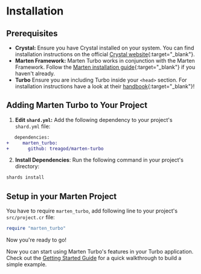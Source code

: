 # Installation

## Prerequisites

* **Crystal:**  Ensure you have Crystal installed on your system. You can find installation instructions on the official [Crystal website](https://crystal-lang.org/install/){:target="_blank"}.
* **Marten Framework:** Marten Turbo works in conjunction with the Marten Framework. Follow the [Marten installation guide](https://martenframework.com/docs/getting-started/installation){:target="_blank"} if you haven't already.
* **Turbo** Ensure you are including Turbo inside your `<head>` section. For installation instructions have a look at their [handbook](https://turbo.hotwired.dev/handbook/installing){:target="_blank"}!

## Adding Marten Turbo to Your Project

1. **Edit `shard.yml`:**  Add the following dependency to your project's `shard.yml` file:

```diff
   dependencies:
+     marten_turbo:
+       github: treagod/marten-turbo
```

2. **Install Dependencies**: Run the following command in your project's directory:

```bash
shards install
```

## Setup in your Marten Project

You have to require `marten_turbo`, add following line to your project's `src/project.cr` file:

```ruby
require "marten_turbo"
```

Now you're ready to go!

Now you can start using Marten Turbo's features in your Turbo application. Check out the [Getting Started Guide](./getting_started.md) for a quick walkthrough to build a simple example.
